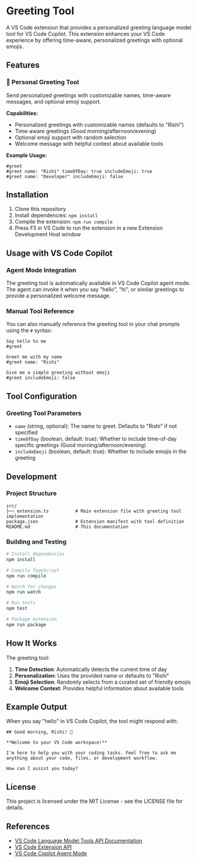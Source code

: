 # Greeting Tool

A VS Code extension that provides a personalized greeting language model tool for VS Code Copilot. This extension enhances your VS Code experience by offering time-aware, personalized greetings with optional emojis.

## Features

### 👋 Personal Greeting Tool

Send personalized greetings with customizable names, time-aware messages, and optional emoji support.

**Capabilities:**
- Personalized greetings with customizable names (defaults to "Rishi")
- Time-aware greetings (Good morning/afternoon/evening)
- Optional emoji support with random selection
- Welcome message with helpful context about available tools

**Example Usage:**
```
#greet
#greet name: "Rishi" timeOfDay: true includeEmoji: true
#greet name: "Developer" includeEmoji: false
```

## Installation

1. Clone this repository
2. Install dependencies: `npm install`
3. Compile the extension: `npm run compile`
4. Press F5 in VS Code to run the extension in a new Extension Development Host window

## Usage with VS Code Copilot

### Agent Mode Integration

The greeting tool is automatically available in VS Code Copilot agent mode. The agent can invoke it when you say "hello", "hi", or similar greetings to provide a personalized welcome message.

### Manual Tool Reference

You can also manually reference the greeting tool in your chat prompts using the `#` syntax:

```
Say hello to me
#greet

Greet me with my name
#greet name: "Rishi"

Give me a simple greeting without emoji
#greet includeEmoji: false
```

## Tool Configuration

### Greeting Tool Parameters

- `name` (string, optional): The name to greet. Defaults to "Rishi" if not specified
- `timeOfDay` (boolean, default: true): Whether to include time-of-day specific greetings (Good morning/afternoon/evening)
- `includeEmoji` (boolean, default: true): Whether to include emojis in the greeting

## Development

### Project Structure

```
src/
├── extension.ts          # Main extension file with greeting tool implementation
package.json              # Extension manifest with tool definition
README.md                 # This documentation
```

### Building and Testing

```bash
# Install dependencies
npm install

# Compile TypeScript
npm run compile

# Watch for changes
npm run watch

# Run tests
npm test

# Package extension
npm run package
```

## How It Works

The greeting tool:

1. **Time Detection**: Automatically detects the current time of day
2. **Personalization**: Uses the provided name or defaults to "Rishi"
3. **Emoji Selection**: Randomly selects from a curated set of friendly emojis
4. **Welcome Context**: Provides helpful information about available tools

## Example Output

When you say "hello" in VS Code Copilot, the tool might respond with:

```
## Good morning, Rishi! 👋

**Welcome to your VS Code workspace!** 

I'm here to help you with your coding tasks. Feel free to ask me anything about your code, files, or development workflow.

How can I assist you today?
```

## License

This project is licensed under the MIT License - see the LICENSE file for details.

## References

- [VS Code Language Model Tools API Documentation](https://code.visualstudio.com/api/extension-guides/ai/tools)
- [VS Code Extension API](https://code.visualstudio.com/api)
- [VS Code Copilot Agent Mode](https://code.visualstudio.com/docs/copilot/chat/chat-agent-mode) 